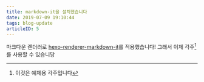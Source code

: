 ```yaml
---
title: markdown-it을 설치했습니다
date: 2019-07-09 19:10:44
tags: blog-update
articleID: 5
---
```


마크다운 렌더러로 [hexo-renderer-markdown-it](https://github.com/hexojs/hexo-renderer-markdown-it)를 적용했습니다!
그래서 이제 각주[^1]를 사용할 수 있습니당

[^1]: 이것은 예제용 각주입니다

